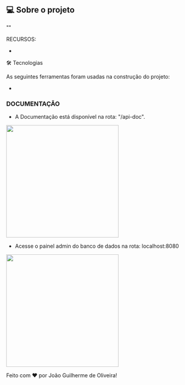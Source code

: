 ## 💻 Sobre o projeto
""

RECURSOS:

- 

🛠 Tecnologias

As seguintes ferramentas foram usadas na construção do projeto:

* 


### DOCUMENTAÇÃO

* A Documentação está disponível na rota: "/api-doc".

<img src="" width="300px"/>

* Acesse o painel admin do banco de dados na rota: localhost:8080

<img src="" width="300px"/>



Feito com ❤️ por João Guilherme de Oliveira!
